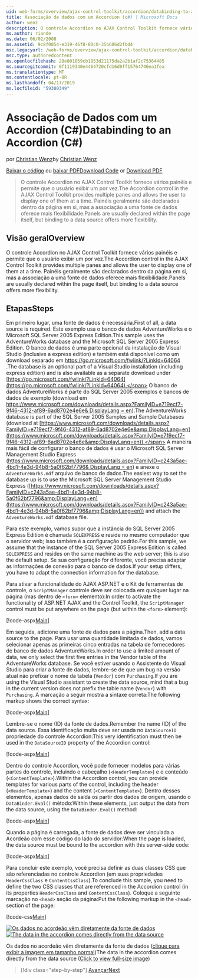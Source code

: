 ```yaml
---
uid: web-forms/overview/ajax-control-toolkit/accordion/databinding-to-an-accordion-cs
title: Associação de dados com um Accordion (c#) | Microsoft Docs
author: wenz
description: O controle Accordion no AJAX Control Toolkit fornece vários painéis e permite que o usuário exibir um por vez. Painéis são normalmente declaradas w...
ms.author: riande
ms.date: 06/02/2008
ms.assetid: 9c8f0054-e319-46f8-80c0-35b606d2fbd4
msc.legacyurl: /web-forms/overview/ajax-control-toolkit/accordion/databinding-to-an-accordion-cs
msc.type: authoredcontent
ms.openlocfilehash: 28e001059cb1853d21175da2a2b1af2c75364485
ms.sourcegitcommit: 0f1119340e4464720cfd16d0ff15764746ea1fea
ms.translationtype: MT
ms.contentlocale: pt-BR
ms.lasthandoff: 04/17/2019
ms.locfileid: "59380349"
---
```

# <a name="databinding-to-an-accordion-c"></a><span data-ttu-id="f7c54-104">Associação de Dados com um Accordion (C#)</span><span class="sxs-lookup"><span data-stu-id="f7c54-104">Databinding to an Accordion (C#)</span></span>

<span data-ttu-id="f7c54-105">por [Christian Wenz](https://github.com/wenz)</span><span class="sxs-lookup"><span data-stu-id="f7c54-105">by [Christian Wenz](https://github.com/wenz)</span></span>

<span data-ttu-id="f7c54-106">[Baixar o código](http://download.microsoft.com/download/5/6/d/56d50cef-2011-4c8f-9891-7edc6dc57df9/Accordion1.cs.zip) ou [baixar PDF](http://download.microsoft.com/download/6/7/1/6718d452-ff89-4d3f-a90e-c74ec2d636a3/accordion1CS.pdf)</span><span class="sxs-lookup"><span data-stu-id="f7c54-106">[Download Code](http://download.microsoft.com/download/5/6/d/56d50cef-2011-4c8f-9891-7edc6dc57df9/Accordion1.cs.zip) or [Download PDF](http://download.microsoft.com/download/6/7/1/6718d452-ff89-4d3f-a90e-c74ec2d636a3/accordion1CS.pdf)</span></span>

> <span data-ttu-id="f7c54-107">O controle Accordion no AJAX Control Toolkit fornece vários painéis e permite que o usuário exibir um por vez.</span><span class="sxs-lookup"><span data-stu-id="f7c54-107">The Accordion control in the AJAX Control Toolkit provides multiple panes and allows the user to display one of them at a time.</span></span> <span data-ttu-id="f7c54-108">Painéis geralmente são declarados dentro da página em si, mas a associação a uma fonte de dados oferece mais flexibilidade.</span><span class="sxs-lookup"><span data-stu-id="f7c54-108">Panels are usually declared within the page itself, but binding to a data source offers more flexibility.</span></span>


## <a name="overview"></a><span data-ttu-id="f7c54-109">Visão geral</span><span class="sxs-lookup"><span data-stu-id="f7c54-109">Overview</span></span>

<span data-ttu-id="f7c54-110">O controle Accordion no AJAX Control Toolkit fornece vários painéis e permite que o usuário exibir um por vez.</span><span class="sxs-lookup"><span data-stu-id="f7c54-110">The Accordion control in the AJAX Control Toolkit provides multiple panes and allows the user to display one of them at a time.</span></span> <span data-ttu-id="f7c54-111">Painéis geralmente são declarados dentro da página em si, mas a associação a uma fonte de dados oferece mais flexibilidade.</span><span class="sxs-lookup"><span data-stu-id="f7c54-111">Panels are usually declared within the page itself, but binding to a data source offers more flexibility.</span></span>

## <a name="steps"></a><span data-ttu-id="f7c54-112">Etapas</span><span class="sxs-lookup"><span data-stu-id="f7c54-112">Steps</span></span>

<span data-ttu-id="f7c54-113">Em primeiro lugar, uma fonte de dados é necessária.</span><span class="sxs-lookup"><span data-stu-id="f7c54-113">First of all, a data source is required.</span></span> <span data-ttu-id="f7c54-114">Este exemplo usa o banco de dados AdventureWorks e o Microsoft SQL Server 2005 Express Edition.</span><span class="sxs-lookup"><span data-stu-id="f7c54-114">This sample uses the AdventureWorks database and the Microsoft SQL Server 2005 Express Edition.</span></span> <span data-ttu-id="f7c54-115">O banco de dados é uma parte opcional da instalação do Visual Studio (inclusive a express edition) e também está disponível como um download separado em [ https://go.microsoft.com/fwlink/?LinkId=64064 ](https://go.microsoft.com/fwlink/?LinkId=64064).</span><span class="sxs-lookup"><span data-stu-id="f7c54-115">The database is an optional part of a Visual Studio installation (including express edition) and is also available as a separate download under [https://go.microsoft.com/fwlink/?LinkId=64064](https://go.microsoft.com/fwlink/?LinkId=64064).</span></span> <span data-ttu-id="f7c54-116">O banco de dados AdventureWorks é parte do SQL Server 2005 exemplos e bancos de dados de exemplo (download em [ https://www.microsoft.com/downloads/details.aspx?FamilyID=e719ecf7-9f46-4312-af89-6ad8702e4e6e&amp; DisplayLang = en](https://www.microsoft.com/downloads/details.aspx?FamilyID=e719ecf7-9f46-4312-af89-6ad8702e4e6e&amp;DisplayLang=en)).</span><span class="sxs-lookup"><span data-stu-id="f7c54-116">The AdventureWorks database is part of the SQL Server 2005 Samples and Sample Databases (download at [https://www.microsoft.com/downloads/details.aspx?FamilyID=e719ecf7-9f46-4312-af89-6ad8702e4e6e&amp;DisplayLang=en](https://www.microsoft.com/downloads/details.aspx?FamilyID=e719ecf7-9f46-4312-af89-6ad8702e4e6e&amp;DisplayLang=en)).</span></span> <span data-ttu-id="f7c54-117">A maneira mais fácil de configurar o banco de dados é usar o Microsoft SQL Server Management Studio Express ([https://www.microsoft.com/downloads/details.aspx?FamilyID=c243a5ae-4bd1-4e3d-94b8-5a0f62bf7796&amp; DisplayLang = en](https://www.microsoft.com/downloads/details.aspx?FamilyID=c243a5ae-4bd1-4e3d-94b8-5a0f62bf7796&amp;DisplayLang=en)) e anexe o `AdventureWorks.mdf` arquivo de banco de dados.</span><span class="sxs-lookup"><span data-stu-id="f7c54-117">The easiest way to set the database up is to use the Microsoft SQL Server Management Studio Express ([https://www.microsoft.com/downloads/details.aspx?FamilyID=c243a5ae-4bd1-4e3d-94b8-5a0f62bf7796&amp;DisplayLang=en](https://www.microsoft.com/downloads/details.aspx?FamilyID=c243a5ae-4bd1-4e3d-94b8-5a0f62bf7796&amp;DisplayLang=en)) and attach the `AdventureWorks.mdf` database file.</span></span>

<span data-ttu-id="f7c54-118">Para este exemplo, vamos supor que a instância do SQL Server 2005 Express Edition é chamada `SQLEXPRESS` e reside no mesmo computador que o servidor web; isso também é a configuração padrão.</span><span class="sxs-lookup"><span data-stu-id="f7c54-118">For this sample, we assume that the instance of the SQL Server 2005 Express Edition is called `SQLEXPRESS` and resides on the same machine as the web server; this is also the default setup.</span></span> <span data-ttu-id="f7c54-119">Se sua configuração for diferente, você precisa adaptar as informações de conexão para o banco de dados.</span><span class="sxs-lookup"><span data-stu-id="f7c54-119">If your setup differs, you have to adapt the connection information for the database.</span></span>

<span data-ttu-id="f7c54-120">Para ativar a funcionalidade do AJAX ASP.NET e o Kit de ferramentas de controle, o `ScriptManager` controle deve ser colocada em qualquer lugar na página (mas dentro de `<form>` elemento):</span><span class="sxs-lookup"><span data-stu-id="f7c54-120">In order to activate the functionality of ASP.NET AJAX and the Control Toolkit, the `ScriptManager` control must be put anywhere on the page (but within the `<form>` element):</span></span>

[!code-aspx[Main](databinding-to-an-accordion-cs/samples/sample1.aspx)]

<span data-ttu-id="f7c54-121">Em seguida, adicione uma fonte de dados para a página.</span><span class="sxs-lookup"><span data-stu-id="f7c54-121">Then, add a data source to the page.</span></span> <span data-ttu-id="f7c54-122">Para usar uma quantidade limitada de dados, vamos selecionar apenas as primeiras cinco entradas na tabela de fornecedores de banco de dados AdventureWorks.</span><span class="sxs-lookup"><span data-stu-id="f7c54-122">In order to use a limited amount of data, we only select the first five entries in the Vendor table of the AdventureWorks database.</span></span> <span data-ttu-id="f7c54-123">Se você estiver usando o Assistente do Visual Studio para criar a fonte de dados, lembre-se de que um bug na versão atual não prefixar o nome da tabela (`Vendor`) com `Purchasing`.</span><span class="sxs-lookup"><span data-stu-id="f7c54-123">If you are using the Visual Studio assistant to create the data source, mind that a bug in the current version does not prefix the table name (`Vendor`) with `Purchasing`.</span></span> <span data-ttu-id="f7c54-124">A marcação a seguir mostra a sintaxe correta:</span><span class="sxs-lookup"><span data-stu-id="f7c54-124">The following markup shows the correct syntax:</span></span>

[!code-aspx[Main](databinding-to-an-accordion-cs/samples/sample2.aspx)]

<span data-ttu-id="f7c54-125">Lembre-se o nome (ID) da fonte de dados.</span><span class="sxs-lookup"><span data-stu-id="f7c54-125">Remember the name (ID) of the data source.</span></span> <span data-ttu-id="f7c54-126">Essa identificação muita deve ser usada no `DataSourceID` propriedade do controle Accordion:</span><span class="sxs-lookup"><span data-stu-id="f7c54-126">This very identification must then be used in the `DataSourceID` property of the Accordion control:</span></span>

[!code-aspx[Main](databinding-to-an-accordion-cs/samples/sample3.aspx)]

<span data-ttu-id="f7c54-127">Dentro do controle Accordion, você pode fornecer modelos para várias partes do controle, incluindo o cabeçalho (`<HeaderTemplate>`) e o conteúdo (`<ContentTemplate>`).</span><span class="sxs-lookup"><span data-stu-id="f7c54-127">Within the Accordion control, you can provide templates for various parts of the control, including the header (`<HeaderTemplate>`) and the content (`<ContentTemplate>`).</span></span> <span data-ttu-id="f7c54-128">Dentro desses elementos, apenas dados de saída os partir dos dados de origem, usando o `DataBinder.Eval()` método:</span><span class="sxs-lookup"><span data-stu-id="f7c54-128">Within these elements, just output the data from the data source, using the `DataBinder.Eval()` method:</span></span>

[!code-aspx[Main](databinding-to-an-accordion-cs/samples/sample4.aspx)]

<span data-ttu-id="f7c54-129">Quando a página é carregada, a fonte de dados deve ser vinculada a Acordeão com esse código do lado do servidor:</span><span class="sxs-lookup"><span data-stu-id="f7c54-129">When the page is loaded, the data source must be bound to the accordion with this server-side code:</span></span>

[!code-aspx[Main](databinding-to-an-accordion-cs/samples/sample5.aspx)]

<span data-ttu-id="f7c54-130">Para concluir este exemplo, você precisa definir as duas classes CSS que são referenciadas no controle Accordion (em suas propriedades `HeaderCssClass` e `ContentCssClass`).</span><span class="sxs-lookup"><span data-stu-id="f7c54-130">To conclude this sample, you need to define the two CSS classes that are referenced in the Accordion control (in its properties `HeaderCssClass` and `ContentCssClass`).</span></span> <span data-ttu-id="f7c54-131">Coloque a seguinte marcação no `<head>` seção da página:</span><span class="sxs-lookup"><span data-stu-id="f7c54-131">Put the following markup in the `<head>` section of the page:</span></span>

[!code-css[Main](databinding-to-an-accordion-cs/samples/sample6.css)]


<span data-ttu-id="f7c54-132">[![Os dados no acordeão vêm diretamente da fonte de dados](databinding-to-an-accordion-cs/_static/image2.png)](databinding-to-an-accordion-cs/_static/image1.png)</span><span class="sxs-lookup"><span data-stu-id="f7c54-132">[![The data in the accordion comes directly from the data source](databinding-to-an-accordion-cs/_static/image2.png)](databinding-to-an-accordion-cs/_static/image1.png)</span></span>

<span data-ttu-id="f7c54-133">Os dados no acordeão vêm diretamente da fonte de dados ([clique para exibir a imagem em tamanho normal](databinding-to-an-accordion-cs/_static/image3.png))</span><span class="sxs-lookup"><span data-stu-id="f7c54-133">The data in the accordion comes directly from the data source ([Click to view full-size image](databinding-to-an-accordion-cs/_static/image3.png))</span></span>

> [!div class="step-by-step"]
> [<span data-ttu-id="f7c54-134">Avançar</span><span class="sxs-lookup"><span data-stu-id="f7c54-134">Next</span></span>](dynamically-adding-an-accordion-pane-cs.md)
